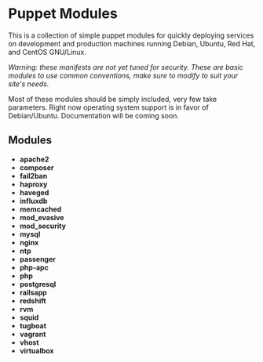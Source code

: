 # Puppet Modules
This is a collection of simple puppet modules for quickly deploying
services on development and production machines running Debian,
Ubuntu, Red Hat, and CentOS GNU/Linux.

*Warning: these manifests are not yet tuned for security. These are
 basic modules to use common conventions, make sure to modify to suit
 your site's needs.*

Most of these modules should be simply included, very few take
parameters. Right now operating system support is in favor of
Debian/Ubuntu. Documentation will be coming soon.

## Modules ##
* __apache2__
* __composer__
* __fail2ban__
* __haproxy__
* __haveged__
* __influxdb__
* __memcached__
* __mod_evasive__
* __mod_security__
* __mysql__
* __nginx__
* __ntp__
* __passenger__
* __php-apc__
* __php__
* __postgresql__
* __railsapp__
* __redshift__
* __rvm__
* __squid__
* __tugboat__
* __vagrant__
* __vhost__
* __virtualbox__
